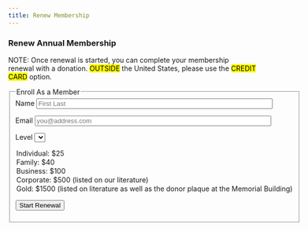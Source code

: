 ```yaml
---
title: Renew Membership
---
```


<h3>Renew Annual Membership</h3>

<p> <span style="background: var(--color-tertiary);">NOTE:</span> Once renewal is started, you can complete your membership renewal with
a donation. <mark>OUTSIDE</mark> the United States, please use the <mark>CREDIT CARD</mark> option.
</p>


<a name="enroll"></a>
<form class="pa4 black-80" action="/cgi-bin/mem.cgi" method="post">

<fieldset class="ba b--transparent ph0 mh0">
<legend class="ph0 mh0 fw6">
Enroll As a Member
</legend>
  <label class="mt3 db fw4 lh-copy f6" for="name">Name</label>
  <input class="pa2 input-reset ba bg-transparent w-100 measure" name="name" type="text" value="" id="name" placeholder="First Last" style="width:85%;">

  <label class="mt3 db fw4 lh-copy f6" for="email">Email</label>
  <input class="pa2 input-reset ba bg-transparent w-100 measure" name="email" type="text" value="" id="email" placeholder="you@address.com" style="width:85%;">

  <label class="mt3 db fw4 lh-copy f6" for="level">Level</label>
  <select name="level" id="level" class="pa2 ba bg-transparent w-100 measure">
  <option>Individual:   $25</option>
  <option>Family:		$40</option>
  <option>Business:	$100</option>
  <option>Corporate:	$500 (listed on our literature)</option>
  <option>Gold:		$1500 (listed on literature as well as the donor plaque at the Memorial Building)</option>
  </select>

  <button class="fw4 f6 br-pill bg-dark-green no-underline light-green ba b--dark-green grow pv2 ph3 dib mr3 mt3" alt="Start Renewal" name="submit">Start Renewal</button>
</fieldset>
</form>
